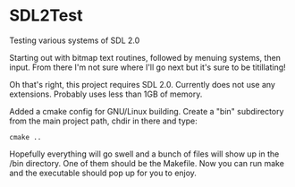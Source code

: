 SDL2Test
========

Testing various systems of SDL 2.0

Starting out with bitmap text routines, followed by menuing systems, then input.
From there I'm not sure where I'll go next but it's sure to be titillating!

Oh that's right, this project requires SDL 2.0. Currently does not use any extensions. Probably uses less than 1GB of memory.

Added a cmake config for GNU/Linux building. Create a "bin" subdirectory from the main project path, chdir in there and type:

	cmake ..

Hopefully everything will go swell and a bunch of files will show up in the /bin directory. One of them should be the Makefile. Now you can run make and the executable should pop up for you to enjoy.
